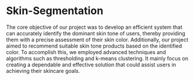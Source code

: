 # Skin-Segmentation
The core objective of our project was to develop an efficient system that can accurately identify the dominant skin tone of users, thereby providing them with a precise assessment of their skin color.
Additionally, our project aimed to recommend suitable skin tone products based on the identified color. 
To accomplish this, we employed advanced techniques and algorithms such as thresholding and k-means clustering. 
It mainly focus on creating a dependable and effective solution that could assist users in achieving their skincare goals.
